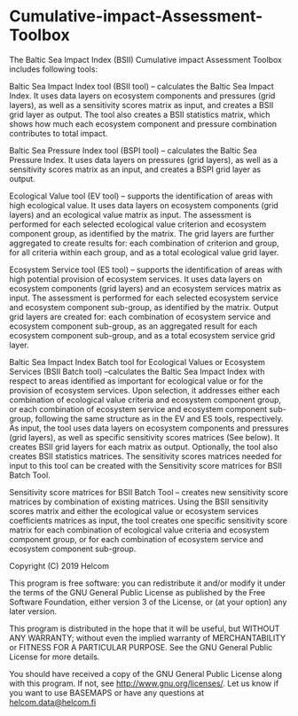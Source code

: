 # Cumulative-impact-Assessment-Toolbox
The Baltic Sea Impact Index (BSII) Cumulative impact Assessment Toolbox includes following tools:

Baltic Sea Impact Index tool (BSII tool) – calculates the Baltic Sea Impact Index. It uses data layers on ecosystem components and pressures (grid layers), as well as a sensitivity scores matrix as input, and creates a BSII grid layer as output. The tool also creates a BSII statistics matrix, which shows how much each ecosystem component and pressure combination contributes to total impact.

Baltic Sea Pressure Index tool (BSPI tool) – calculates the Baltic Sea Pressure Index. It uses data layers on pressures (grid layers), as well as a sensitivity scores matrix as an input, and creates a BSPI grid layer as output.

Ecological Value tool (EV tool) – supports the identification of areas with high ecological value. It uses data layers on ecosystem components (grid layers) and an ecological value matrix as input. The assessment is performed for each selected ecological value criterion and ecosystem component group, as identified by the matrix. The grid layers are further aggregated to create results for: each combination of criterion and group, for all criteria within each group, and as a total ecological value grid layer.

Ecosystem Service tool (ES tool) – supports the identification of areas with high potential provision of ecosystem services. It uses data layers on ecosystem components (grid layers) and an ecosystem services matrix as input. The assessment is performed for each selected ecosystem service and ecosystem component sub-group, as identified by the matrix. Output grid layers are created for: each combination of ecosystem service and ecosystem component sub-group, as an aggregated result for each ecosystem component sub-group, and as a total ecosystem service grid layer.

Baltic Sea Impact Index Batch tool for Ecological Values or Ecosystem Services (BSII Batch tool) –calculates the Baltic Sea Impact Index with respect to areas identified as important for ecological value or for the provision of ecosystem services. Upon selection, it addresses either each combination of ecological value criteria and ecosystem component group, or each combination of ecosystem service and ecosystem component sub-group, following the same structure as in the EV and ES tools, respectively. As input, the tool uses data layers on ecosystem components and pressures (grid layers), as well as specific sensitivity scores matrices (See below). It creates BSII grid layers for each matrix as output. Optionally, the tool also creates BSII statistics matrices. The sensitivity scores matrices needed for input to this tool can be created with the Sensitivity score matrices for BSII Batch Tool.

Sensitivity score matrices for BSII Batch Tool – creates new sensitivity score matrices by combination of existing matrices. Using the BSII sensitivity scores matrix and either the ecological value or ecosystem services coefficients matrices as input, the tool creates one specific sensitivity score matrix for each combination of ecological value criteria and ecosystem component group, or for each combination of ecosystem service and ecosystem component sub-group.
 

Copyright (C) 2019 Helcom

This program is free software: you can redistribute it and/or modify it under the terms of the GNU General Public License as published by the Free Software Foundation, either version 3 of the License, or (at your option) any later version.

This program is distributed in the hope that it will be useful, but WITHOUT ANY WARRANTY; without even the implied warranty of MERCHANTABILITY or FITNESS FOR A PARTICULAR PURPOSE. See the GNU General Public License for more details.

You should have received a copy of the GNU General Public License along with this program. If not, see http://www.gnu.org/licenses/. Let us know if you want to use BASEMAPS or have any questions at helcom.data@helcom.fi
